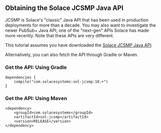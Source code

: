 
## Obtaining the Solace JCSMP Java API

JCSMP is Solace's "classic" Java API that has been used in production deployments for more than a decade.
You may also want to investigate the newer PubSub+ Java API, one of the "next-gen" APIs Solace has made more recently.
Note that these APIs are very different.

This tutorial assumes you have downloaded the [Solace JCSMP Java API](https://solace.com/downloads). 

Alternatively, you can also fetch the API through Gradle or Maven.

### Get the API: Using Gradle

```
dependencies {
    compile("com.solacesystems:sol-jcsmp:10.+")
}
```

### Get the API: Using Maven

```
<dependency>
    <groupId>com.solacesystems</groupId>
    <artifactId>sol-jcsmp</artifactId>
    <version>RELEASE</version>
</dependency>
```
